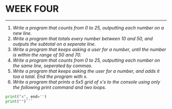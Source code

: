 # WEEK FOUR
---
1. *Write a program that counts from 0 to 25, outputting each number on a new line.*
2. *Write a program that totals every number between 10 and 50, and outputs the subtotal on a seperate line.*
3. *Write a program that keeps asking a user for a number, until the number is within the range of 50 and 70.*
4. *Write a program that counts from 0 to 25, outputting each number on the same line, seperated by commas.*
5. *Write a program that keeps asking the user for a number, and adds it toa a total. End the program with x.*
6. *Write a program that prints a 5x5 grid of x's to the console using only the following print command and two loops.* 
```python
print("x", end='')
print("")``` 
